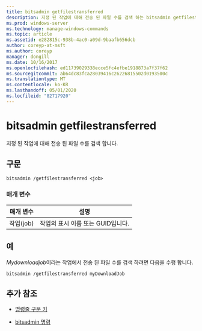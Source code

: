 ```yaml
---
title: bitsadmin getfilestransferred
description: 지정 된 작업에 대해 전송 된 파일 수를 검색 하는 bitsadmin getfilestransferred 명령에 대 한 참조 항목입니다.
ms.prod: windows-server
ms.technology: manage-windows-commands
ms.topic: article
ms.assetid: e282815c-938b-4ac0-a09d-9baafb656dcb
author: coreyp-at-msft
ms.author: coreyp
manager: dongill
ms.date: 10/16/2017
ms.openlocfilehash: ed11739029338ecce5fc4efbe1918873a7f37f62
ms.sourcegitcommit: ab64dc83fca28039416c26226815502d0193500c
ms.translationtype: MT
ms.contentlocale: ko-KR
ms.lasthandoff: 05/01/2020
ms.locfileid: "82717920"
---
```

# <a name="bitsadmin-getfilestransferred"></a>bitsadmin getfilestransferred

지정 된 작업에 대해 전송 된 파일 수를 검색 합니다.

## <a name="syntax"></a>구문

```
bitsadmin /getfilestransferred <job>
```

### <a name="parameters"></a>매개 변수

| 매개 변수 | 설명 |
| -------------- | -------------- |
| 작업(job) | 작업의 표시 이름 또는 GUID입니다. |

## <a name="examples"></a>예

*Mydownloadjob*이라는 작업에서 전송 된 파일 수를 검색 하려면 다음을 수행 합니다.

```
bitsadmin /getfilestransferred myDownloadJob
```

## <a name="additional-references"></a>추가 참조

- [명령줄 구문 키](command-line-syntax-key.md)

- [bitsadmin 명령](bitsadmin.md)
